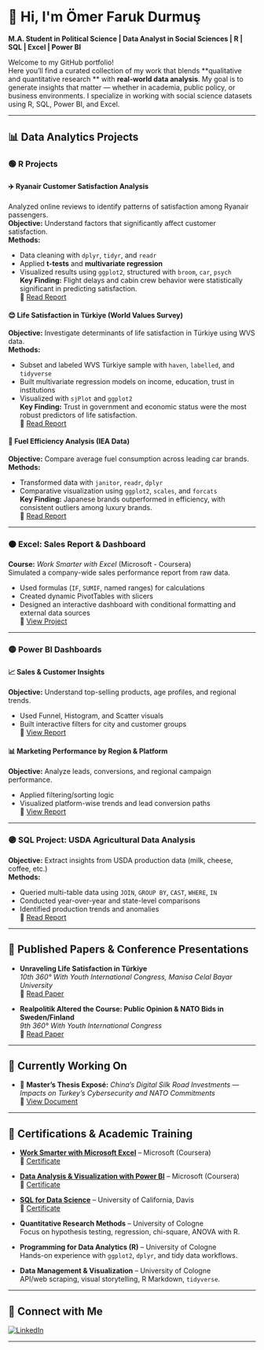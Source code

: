 # 👋 Hi, I'm Ömer Faruk Durmuş  
**M.A. Student in Political Science | Data Analyst in Social Sciences | R | SQL | Excel | Power BI**

Welcome to my GitHub portfolio!  
Here you’ll find a curated collection of my work that blends **qualitative and quantitative research ** with **real-world data analysis**. My goal is to generate insights that matter — whether in academia, public policy, or business environments. I specialize in working with social science datasets using R, SQL, Power BI, and Excel.

---

## 📊 Data Analytics Projects

### 🟢 R Projects

#### ✈️ Ryanair Customer Satisfaction Analysis  
Analyzed online reviews to identify patterns of satisfaction among Ryanair passengers.  
**Objective:** Understand factors that significantly affect customer satisfaction.  
**Methods:**  
- Data cleaning with `dplyr`, `tidyr`, and `readr`  
- Applied **t-tests** and **multivariate regression**  
- Visualized results using `ggplot2`, structured with `broom`, `car`, `psych`  
**Key Finding:** Flight delays and cabin crew behavior were statistically significant in predicting satisfaction.  
🔗 [Read Report](https://github.com/OmerDurmus28/Omer-Portfolio/blob/main/Ryanair%20Customer%20Satisfaction%20Report.pdf)

#### 😊 Life Satisfaction in Türkiye (World Values Survey)  
**Objective:** Investigate determinants of life satisfaction in Türkiye using WVS data.  
**Methods:**  
- Subset and labeled WVS Türkiye sample with `haven`, `labelled`, and `tidyverse`  
- Built multivariate regression models on income, education, trust in institutions  
- Visualized with `sjPlot` and `ggplot2`  
**Key Finding:** Trust in government and economic status were the most robust predictors of life satisfaction.  
🔗 [Read Report](https://github.com/OmerDurmus28/Omer-Portfolio/blob/main/Unraveling%20Life%20Satisfaction%20in%20Turkey%20A%20Multifaceted%20Analysis.pdf)

#### 🚗 Fuel Efficiency Analysis (IEA Data)  
**Objective:** Compare average fuel consumption across leading car brands.  
**Methods:**  
- Transformed data with `janitor`, `readr`, `dplyr`  
- Comparative visualization using `ggplot2`, `scales`, and `forcats`  
**Key Finding:** Japanese brands outperformed in efficiency, with consistent outliers among luxury brands.  
🔗 [Read Report](https://github.com/OmerDurmus28/Omer-Portfolio/blob/main/Fuel%20Efficiency%20Report.pdf)

---

### 🟠 Excel: Sales Report & Dashboard  
**Course:** *Work Smarter with Excel* (Microsoft - Coursera)  
Simulated a company-wide sales performance report from raw data.  
- Used formulas (`IF`, `SUMIF`, named ranges) for calculations  
- Created dynamic PivotTables with slicers  
- Designed an interactive dashboard with conditional formatting and external data sources  
🔗 [View Project](https://docs.google.com/spreadsheets/d/1FR9UlI07r4gYtkfnmj8AmjszBpjlUIyb9mAIMVS1m6w/edit?usp=sharing)

---

### 🟡 Power BI Dashboards

#### 📈 Sales & Customer Insights  
**Objective:** Understand top-selling products, age profiles, and regional trends.  
- Used Funnel, Histogram, and Scatter visuals  
- Built interactive filters for city and customer groups  
🔗 [View Report](https://github.com/OmerDurmus28/Omer-Portfolio/blob/main/Power%20BI%202.pdf)

#### 📊 Marketing Performance by Region & Platform  
**Objective:** Analyze leads, conversions, and regional campaign performance.  
- Applied filtering/sorting logic  
- Visualized platform-wise trends and lead conversion paths  
🔗 [View Report](https://github.com/OmerDurmus28/Omer-Portfolio/blob/main/Power%20BI%201.pdf)

---

### 🟣 SQL Project: USDA Agricultural Data Analysis  
**Objective:** Extract insights from USDA production data (milk, cheese, coffee, etc.)  
**Methods:**  
- Queried multi-table data using `JOIN`, `GROUP BY`, `CAST`, `WHERE`, `IN`  
- Conducted year-over-year and state-level comparisons  
- Identified production trends and anomalies  
🔗 [Read Report](https://github.com/OmerDurmus28/Omer-Portfolio/blob/main/SQL_for_Data_Science_Project.pdf)

---

## 📄 Published Papers & Conference Presentations

- **Unraveling Life Satisfaction in Türkiye**  
  *10th 360° With Youth International Congress, Manisa Celal Bayar University*  
  🔗 [Read Paper](https://github.com/OmerDurmus28/Omer-Portfolio/blob/main/Unraveling%20Life%20Satisfaction%20in%20Turkey%20A%20Multifaceted%20Analysis.pdf)

- **Realpolitik Altered the Course: Public Opinion & NATO Bids in Sweden/Finland**  
  *9th 360° With Youth International Congress*  
  🔗 [Read Paper](https://github.com/OmerDurmus28/Omer-Portfolio/blob/main/Realpolitik%20Altered%20the%20Course.pdf)

---

## 🧪 Currently Working On

- 🧠 **Master’s Thesis Exposé:** *China’s Digital Silk Road Investments — Impacts on Turkey’s Cybersecurity and NATO Commitments*  
  🔗 [View Document](https://github.com/OmerDurmus28/Omer-Portfolio/blob/main/China's%20Digital%20Silk%20Road%20Investments%20%E2%80%94%20Impacts%20on%20Turkey%E2%80%99s%20Cybersecurity%20and%20NATO%20Commitments.pdf)

---

## 📜 Certifications & Academic Training

- **[Work Smarter with Microsoft Excel](https://www.coursera.org/learn/work-smarter-with-microsoft-excel)** – Microsoft (Coursera)  
  🔗 [Certificate](https://github.com/OmerDurmus28/Omer-Portfolio/blob/main/Coursera%20Excel%20Certificate.pdf)

- **[Data Analysis & Visualization with Power BI](https://www.coursera.org/learn/data-analysis-visualization-power-bi)** – Microsoft (Coursera)  
  🔗 [Certificate](https://github.com/OmerDurmus28/Omer-Portfolio/blob/main/Coursera%20Power%20BI%20Certificate.pdf)

- **[SQL for Data Science](https://www.coursera.org/learn/sql-for-data-science)** – University of California, Davis  
  🔗 [Certificate](https://github.com/OmerDurmus28/Omer-Portfolio/blob/main/UC_Davis_SQL.pdf)

- **Quantitative Research Methods** – University of Cologne  
  Focus on hypothesis testing, regression, chi-square, ANOVA with R.

- **Programming for Data Analytics (R)** – University of Cologne  
  Hands-on experience with `ggplot2`, `dplyr`, and tidy data workflows.

- **Data Management & Visualization** – University of Cologne  
  API/web scraping, visual storytelling, R Markdown, `tidyverse`.

---

## 🤝 Connect with Me

[![LinkedIn](https://cdn.jsdelivr.net/npm/simple-icons@v3/icons/linkedin.svg)](https://www.linkedin.com/in/%C3%B6mer-faruk-durmu%C5%9F-6420a6225/)

---

<!--
**OmerDurmus28/OmerDurmus28** is a 📁 GitHub repo showcasing data-centric work at the intersection of political science and analytics.
-->
